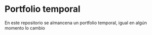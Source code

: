 # Portfolio temporal
En este repositorio se almancena un portfolio temporal, igual en algún momento lo cambio
